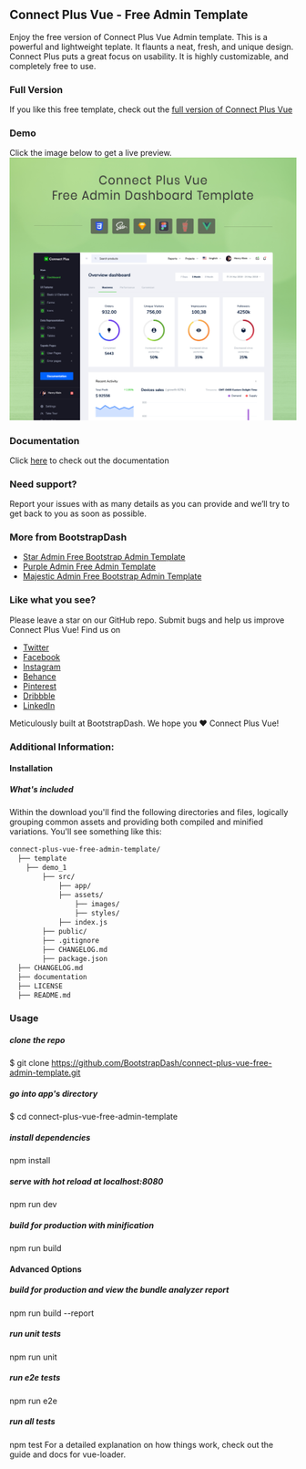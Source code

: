 ## Connect Plus Vue - Free Admin Template
Enjoy the free version of Connect Plus Vue Admin template. This is a powerful and lightweight teplate. It flaunts a neat, fresh, and unique design. Connect Plus puts a great focus on usability. It is highly customizable, and completely free to use. 

### Full Version
If you like this free template, check out the [full version of Connect Plus Vue](https://www.bootstrapdash.com/product/connect-plus-vue/)

### Demo
Click the image below to get a live preview.
[![N|Solid](preview.jpg)](https://bootstrapdash.com/demo/connect-plus-free-vue/preview/demo_1/)

### Documentation
Click [here](https://www.bootstrapdash.com/demo/connect-plus-free-vue/documentation/documentation.html) to check out the documentation

### Need support?
Report your issues with as many details as you can provide and we’ll try to get back to you as soon as possible.


### More from BootstrapDash

- [Star Admin Free Bootstrap Admin Template](https://github.com/BootstrapDash/StarAdmin-Free-Bootstrap-Admin-Template)
- [Purple Admin Free Admin Template](https://github.com/BootstrapDash/PurpleAdmin-Free-Admin-Template)
- [Majestic Admin Free Bootstrap Admin Template](https://github.com/BootstrapDash/MajesticAdmin-Free-Bootstrap-Admin-Template)


### Like what you see?
Please leave a star on our GitHub repo. Submit bugs and help us improve Connect Plus Vue! Find us on

- [Twitter](https://twitter.com/bootstrapdash?lang=en)
- [Facebook](https://www.facebook.com/bootstrapdash/)
- [Instagram](https://www.instagram.com/bootstrapdash/?hl=en)
- [Behance](https://www.behance.net/bootstrapdash)
- [Pinterest](https://www.pinterest.com/bootstrapdash/)
- [Dribbble](https://dribbble.com/bootstrapdash)
- [LinkedIn](https://in.linkedin.com/in/bootstrapdash)

Meticulously built at BootstrapDash. We hope you ❤ Connect Plus Vue!


### Additional Information:
#### Installation
##### What's included

Within the download you'll find the following directories and files, logically grouping common assets and providing both compiled and minified variations. You'll see something like this:

```
connect-plus-vue-free-admin-template/
  ├── template
    ├── demo_1
        ├── src/
            ├── app/
            ├── assets/
                ├── images/
                ├── styles/
            ├── index.js
        ├── public/
        ├── .gitignore
        ├── CHANGELOG.md
        ├── package.json
  ├── CHANGELOG.md
  ├── documentation
  ├── LICENSE
  ├── README.md
```


### Usage
##### clone the repo
$ git clone https://github.com/BootstrapDash/connect-plus-vue-free-admin-template.git

##### go into app's directory
$ cd connect-plus-vue-free-admin-template

##### install dependencies
npm install

##### serve with hot reload at localhost:8080
npm run dev

##### build for production with minification
npm run build

#### Advanced Options
##### build for production and view the bundle analyzer report
npm run build --report

##### run unit tests
npm run unit

##### run e2e tests
npm run e2e

##### run all tests
npm test For a detailed explanation on how things work, check out the guide and docs for vue-loader.



